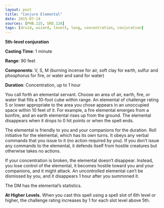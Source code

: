 ```yaml
---
layout: post
title: "Conjure Elemental"
date: 2015-07-14
sources: [PHB.225, SRD.128]
tags: [druid, wizard, level5, long, concentration, conjuration]
---
```


**5th-level conjuration**

**Casting Time**: 1 minute

**Range**: 90 feet

**Components**: V, S, M (burning incense for air, soft clay for earth, sulfur and phosphorus for fire, or water and sand for water)

**Duration**: Concentration, up to 1 hour

You call forth an elemental servant. Choose an area of air, earth, fire, or water that fills a 10-foot cube within range. An elemental of challenge rating 5 or lower appropriate to the area you chose appears in an unoccupied space within 10 feet of it. For example, a fire elemental emerges from a bonfire, and an earth elemental rises up from the ground. The elemental disappears when it drops to 0 hit points or when the spell ends.

The elemental is friendly to you and your companions for the duration. Roll initiative for the elemental, which has its own turns. It obeys any verbal commands that you issue to it (no action required by you). If you don’t issue any commands to the elemental, it defends itself from hostile creatures but otherwise takes no actions.

If your concentration is broken, the elemental doesn’t disappear. Instead, you lose control of the elemental, it becomes hostile toward you and your companions, and it might attack. An uncontrolled elemental can’t be dismissed by you, and it disappears 1 hour after you summoned it.

The DM has the elemental’s statistics.

**At Higher Levels.** When you cast this spell using a spell slot of 6th level or higher, the challenge rating increases by 1 for each slot level above 5th.
